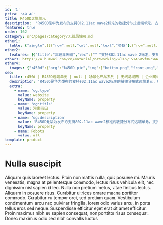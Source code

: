 ```yaml
---
id: '1'
price: '49.40'
title: R450D远端单元
description:  'R450D是华为发布的支持802.11ac wave2标准的敏捷分布式远端单元，支持2×2MIMO和两条空间流，整机速率1.267Gbps，支持吸顶、挂墙等放装方式，部署灵活，适用于学校、酒店、医院以及办公会议室等房间密度大、墙体结构复杂的场景。'
featured: true
order: 162
category: src/pages/category/无线局域网.md
other1: 
  table: {"single":[[{"row":null,"col":null,"text":"参数"},{"row":null,"col":null,"text":"R450D"}],[{"row":null,"col":null,"text":"尺寸（长×宽×高）"},{"row":null,"col":null,"text":"170mm × 170mm × 35mm"}],[{"row":null,"col":null,"text":"电源输入"},{"row":null,"col":null,"text":"DC：12V±10%\nPoE供电：满足802.3af/at以太网供电标准"}],[{"row":null,"col":null,"text":"最大功耗"},{"row":null,"col":null,"text":"12.1W\n\n说明：实际最大功耗遵照不同国家和地区法规而有所不同。"}],[{"row":null,"col":null,"text":"端口"},{"row":null,"col":null,"text":"1 x GE"}],[{"row":null,"col":null,"text":"工作温度"},{"row":null,"col":null,"text":"-10℃～+50℃"}],[{"row":null,"col":null,"text":"天线类型"},{"row":null,"col":null,"text":"内置双频全向天线"}],[{"row":null,"col":null,"text":"可同时在线的用户数量"},{"row":null,"col":null,"text":"256"}],[{"row":null,"col":null,"text":"最大发射功率"},{"row":null,"col":null,"text":"2.4G：23dBm（组合功率）\n5G：23dBm（组合功率）\n\n说明：实际发射功率遵照不同国家和地区法规而有所不同。"}],[{"row":null,"col":null,"text":"MIMO:空间流"},{"row":null,"col":null,"text":"2×2:2"}],[{"row":null,"col":null,"text":"无线协议"},{"row":null,"col":null,"text":"802.11a/b/g/n/ac/ac wave2"}],[{"row":null,"col":null,"text":"最高速率"},{"row":null,"col":null,"text":"1.267Gbps"}]]}
other2:
  features: [{"title":"高速率传输","dec":["","支持802.11ac wave 2标准，支持2×2 MIMO和两条空间流，最高速率可达1.267Gbps",""]},{"title":"安装灵活","dec":["","支持吸顶、挂墙等安装方式",""]},{"title":"支持PoE供电","dec":["","支持802.3af/at以太网供电标准",""]}]
other3: https://e.huawei.com/cn/material/networking/wlan/1514685f88c94d8bb2f185c6731f34c9
other4:
  images: {"r450d":{"org":"R450D_pic","img":["bottom.png","front.png","front_left.png","front_right.png","front_top.png","rear_top.png","top.png"]}}
seo:
  title: r450d | R450D远端单元 | null | 场景化产品系列 | 无线局域网 | 企业网络
  description: 'R450D是华为发布的支持802.11ac wave2标准的敏捷分布式远端单元，支持2×2MIMO和两条空间流，整机速率1.267Gbps，支持吸顶、挂墙等放装方式，部署灵活，适用于学校、酒店、医院以及办公会议室等房间密度大、墙体结构复杂的场景。'
  extra:
    - name: 'og:type'
      value: website
      keyName: property
    - name: 'og:title'
      value: 河南网田
      keyName: property
    - name: 'og:description'
      value: 'R450D是华为发布的支持802.11ac wave2标准的敏捷分布式远端单元，支持2×2MIMO和两条空间流，整机速率1.267Gbps，支持吸顶、挂墙等放装方式，部署灵活，适用于学校、酒店、医院以及办公会议室等房间密度大、墙体结构复杂的场景。'
      keyName: property
    - name: Robots
      value: all
template: product
---
```


# Nulla suscipit

Aliquam quis laoreet lectus. Proin non mattis nulla, quis posuere mi. Mauris venenatis, magna at pellentesque commodo, lectus risus vehicula elit, nec dignissim nisl sapien id leo. Nulla non pretium metus, vitae finibus lectus. Aliquam in posuere risus. Curabitur ultrices ornare magna porttitor commodo. Curabitur eu tempor orci, sed pretium quam. Vestibulum condimentum, arcu nec pulvinar fringilla, lorem odio varius arcu, in porta tellus eros sed neque. Suspendisse efficitur eget erat sit amet efficitur. Proin maximus nibh eu sapien consequat, non porttitor risus consequat. Donec maximus odio sed nibh convallis luctus.